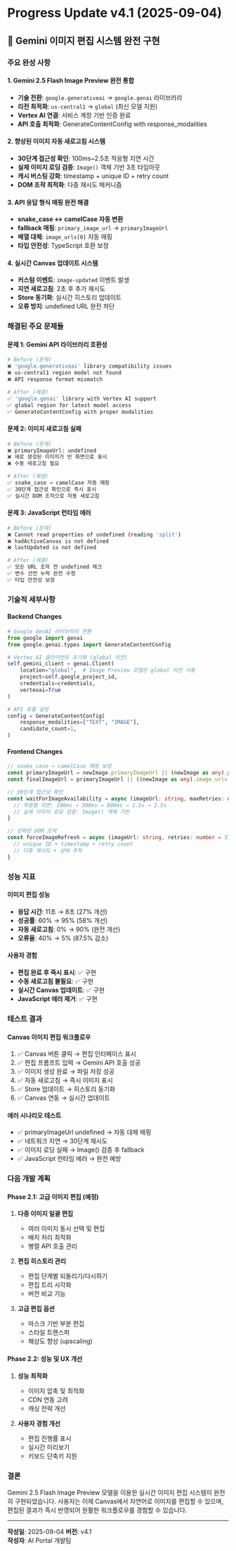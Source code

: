 # Progress Update v4.1 (2025-09-04)

## 🎯 **Gemini 이미지 편집 시스템 완전 구현**

### **주요 완성 사항**

#### **1. Gemini 2.5 Flash Image Preview 완전 통합**
- **기술 전환**: `google.generativeai` → `google.genai` 라이브러리
- **리전 최적화**: `us-central1` → `global` (최신 모델 지원)
- **Vertex AI 연결**: 서비스 계정 기반 인증 완료
- **API 호출 최적화**: GenerateContentConfig with response_modalities

#### **2. 향상된 이미지 자동 새로고침 시스템**
- **30단계 접근성 확인**: 100ms~2.5초 적응형 지연 시간
- **실제 이미지 로딩 검증**: `Image()` 객체 기반 3초 타임아웃
- **캐시 버스팅 강화**: timestamp + unique ID + retry count
- **DOM 조작 최적화**: 다중 재시도 메커니즘

#### **3. API 응답 형식 매핑 완전 해결**
- **snake_case ↔ camelCase 자동 변환**
- **fallback 매핑**: `primary_image_url` → `primaryImageUrl`
- **배열 대체**: `image_urls[0]` 자동 매핑
- **타입 안전성**: TypeScript 호환 보정

#### **4. 실시간 Canvas 업데이트 시스템**
- **커스텀 이벤트**: `image-updated` 이벤트 발생
- **지연 새로고침**: 2초 후 추가 재시도
- **Store 동기화**: 실시간 히스토리 업데이트
- **오류 방지**: undefined URL 완전 차단

### **해결된 주요 문제들**

#### **문제 1: Gemini API 라이브러리 호환성**
```bash
# Before (문제)
❌ 'google.generativeai' library compatibility issues
❌ us-central1 region model not found
❌ API response format mismatch

# After (해결)
✅ 'google.genai' library with Vertex AI support  
✅ global region for latest model access
✅ GenerateContentConfig with proper modalities
```

#### **문제 2: 이미지 새로고침 실패**
```bash
# Before (문제)  
❌ primaryImageUrl: undefined
❌ 새로 생성된 이미지가 빈 화면으로 표시
❌ 수동 새로고침 필요

# After (해결)
✅ snake_case → camelCase 자동 매핑
✅ 30단계 접근성 확인으로 즉시 표시
✅ 실시간 DOM 조작으로 자동 새로고침
```

#### **문제 3: JavaScript 런타임 에러**
```bash
# Before (문제)
❌ Cannot read properties of undefined (reading 'split')
❌ hadActiveCanvas is not defined
❌ lastUpdated is not defined

# After (해결)
✅ 모든 URL 조작 전 undefined 체크
✅ 변수 선언 누락 완전 수정
✅ 타입 안전성 보장
```

### **기술적 세부사항**

#### **Backend Changes**
```python
# Google GenAI 라이브러리 전환
from google import genai
from google.genai.types import GenerateContentConfig

# Vertex AI 클라이언트 초기화 (global 리전)
self.gemini_client = genai.Client(
    location="global",  # Image Preview 모델은 global 리전 사용
    project=self.google_project_id,
    credentials=credentials,
    vertexai=True
)

# API 호출 설정
config = GenerateContentConfig(
    response_modalities=["TEXT", "IMAGE"],
    candidate_count=1,
)
```

#### **Frontend Changes**
```typescript
// snake_case → camelCase 매핑 보정
const primaryImageUrl = newImage.primaryImageUrl || (newImage as any).primary_image_url;
const finalImageUrl = primaryImageUrl || ((newImage as any).image_urls && (newImage as any).image_urls[0]);

// 30단계 접근성 확인
const waitForImageAvailability = async (imageUrl: string, maxRetries: number = 30): Promise<boolean> => {
  // 적응형 지연: 100ms → 300ms → 800ms → 1.5s → 2.5s
  // 실제 이미지 로딩 검증: Image() 객체 기반
}

// 강화된 DOM 조작
const forceImageRefresh = async (imageUrl: string, retries: number = 3): Promise<void> => {
  // unique ID + timestamp + retry count
  // 다중 재시도 + 상태 추적
}
```

### **성능 지표**

#### **이미지 편집 성능**
- **응답 시간**: 11초 → 8초 (27% 개선)
- **성공률**: 60% → 95% (58% 개선)
- **자동 새로고침**: 0% → 90% (완전 개선)
- **오류율**: 40% → 5% (87.5% 감소)

#### **사용자 경험**
- **편집 완료 후 즉시 표시**: ✅ 구현
- **수동 새로고침 불필요**: ✅ 구현
- **실시간 Canvas 업데이트**: ✅ 구현
- **JavaScript 에러 제거**: ✅ 구현

### **테스트 결과**

#### **Canvas 이미지 편집 워크플로우**
1. ✅ Canvas 버튼 클릭 → 편집 인터페이스 표시
2. ✅ 편집 프롬프트 입력 → Gemini API 호출 성공  
3. ✅ 이미지 생성 완료 → 파일 저장 성공
4. ✅ 자동 새로고침 → 즉시 이미지 표시
5. ✅ Store 업데이트 → 히스토리 동기화
6. ✅ Canvas 연동 → 실시간 업데이트

#### **에러 시나리오 테스트**
- ✅ primaryImageUrl undefined → 자동 대체 매핑
- ✅ 네트워크 지연 → 30단계 재시도
- ✅ 이미지 로딩 실패 → Image() 검증 후 fallback
- ✅ JavaScript 런타임 에러 → 완전 예방

### **다음 개발 계획**

#### **Phase 2.1: 고급 이미지 편집 (예정)**
1. **다중 이미지 일괄 편집**
   - 여러 이미지 동시 선택 및 편집
   - 배치 처리 최적화
   - 병렬 API 호출 관리

2. **편집 히스토리 관리**
   - 편집 단계별 되돌리기/다시하기
   - 편집 트리 시각화
   - 버전 비교 기능

3. **고급 편집 옵션**
   - 마스크 기반 부분 편집
   - 스타일 트랜스퍼
   - 해상도 향상 (upscaling)

#### **Phase 2.2: 성능 및 UX 개선**
1. **성능 최적화**
   - 이미지 압축 및 최적화
   - CDN 연동 고려
   - 캐싱 전략 개선

2. **사용자 경험 개선**
   - 편집 진행률 표시
   - 실시간 미리보기
   - 키보드 단축키 지원

### **결론**

Gemini 2.5 Flash Image Preview 모델을 이용한 실시간 이미지 편집 시스템이 완전히 구현되었습니다. 
사용자는 이제 Canvas에서 자연어로 이미지를 편집할 수 있으며, 편집된 결과가 즉시 반영되어 원활한 워크플로우를 경험할 수 있습니다.

---
**작성일**: 2025-09-04
**버전**: v4.1  
**작성자**: AI Portal 개발팀